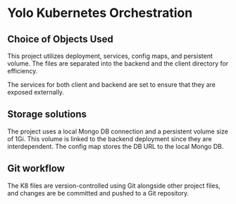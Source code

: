 # Yolo Kubernetes Orchestration

## Choice of Objects Used

This project utilizes deployment, services, config maps, and persistent volume. The files are separated into the backend and the client directory for efficiency.

The services for both client and backend are set to ensure that they are exposed externally.

## Storage solutions

The project uses a local Mongo DB connection and a persistent volume size of 1Gi. This volume is linked to the backend deployment since they are interdependent. The config map stores the DB URL to the local Mongo DB.

## Git workflow

The K8 files are version-controlled using Git alongside other project files, and changes are be committed and pushed to a Git repository.

